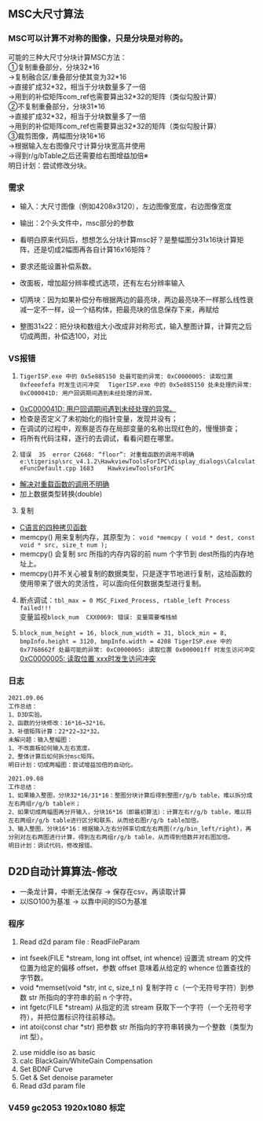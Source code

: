 ## MSC大尺寸算法

### MSC可以计算不对称的图像，只是分块是对称的。  
可能的三种大尺寸分块计算MSC方法：  
①复制重叠部分，分块32\*16  
→复制融合区/重叠部分使其变为32\*16  
→直接扩成32\*32，相当于分块数量多了一倍  
→用到的补偿矩阵com_ref也需要算出32\*32的矩阵（类似勾股计算）  
②不复制重叠部分，分块31\*16  
→直接扩成32\*32，相当于分块数量多了一倍  
→用到的补偿矩阵com_ref也需要算出32\*32的矩阵（类似勾股计算）  
③裁剪图像，两幅图分块16\*16  
→根据输入左右图像尺寸计算分块宽高并使用  
→得到r/g/bTable之后还需要给右图增益加倍※  
明日计划：尝试修改分块。  


### 需求
- 输入：大尺寸图像（例如4208x3120），左边图像宽度，右边图像宽度
- 输出：2个头文件中，msc部分的参数
- 看明白原来代码后，想想怎么分块计算msc好？是整幅图分31x16块计算矩阵，还是切成2幅图再各自计算16x16矩阵？
- 要求还能设置补偿系数。
 
- 改面板，增加超分辨率模式选项，还有左右分辨率输入

- 切两块：因为如果补偿分布根据两边的最亮块，两边最亮块不一样那么线性衰减一定不一样，设一个结构体，把最亮块的信息保存下来，再赋给
- 整图31x22：把分块和数组大小改成非对称形式，输入整图计算，计算完之后切成两图，补偿选100，对比
 
### VS报错

1. `TigerISP.exe 中的 0x5e885150 处最可能的异常: 0xC0000005: 读取位置 0xfeeefefa 时发生访问冲突  `
`TigerISP.exe 中的 0x5e885150 处未处理的异常: 0xC000041D: 用户回调期间遇到未经处理的异常。  `
- [0xC000041D: 用户回调期间遇到未经处理的异常。](https://www.geek-share.com/detail/2806105226.html)
- 检查是否定义了未初始化的指针变量，发现并没有；
- 在调试的过程中，观察是否存在局部变量的名称出现红色的，慢慢排查；
- 将所有代码注释，逐行的去调试，看看问题在哪里。

2. `错误	35	error C2668: “floor”: 对重载函数的调用不明确	e:\tigerisp\src_v4.1.2\HawkviewToolsForIPC\display_dialogs\CalculateFuncDefault.cpp	1683	HawkviewToolsForIPC`
- [解决对重载函数的调用不明确](https://blog.csdn.net/NCHFGFB/article/details/51476493)  
- 加上数据类型转换(double)

3. 复制
- [C语言的四种拷贝函数](https://blog.csdn.net/xingerr/article/details/70226865)  
- memcpy() 用来复制内存，其原型为：
      `void *memcpy ( void * dest, const void * src, size_t num );`
- memcpy() 会复制 src 所指的内存内容的前 num 个字节到 dest所指的内存地址上。
- memcpy()并不关心被复制的数据类型，只是逐字节地进行复制，这给函数的使用带来了很大的灵活性，可以面向任何数据类型进行复制。

4. 断点调试：`tbl_max = 0
MSC_Fixed_Process, rtable_left Process failed!!!`  
变量监视`block_num	CXX0069: 错误: 变量需要堆栈帧	`

5. `block_num_height = 16, block_num_width = 31, block_min = 8, bmpInfo.height = 3120, bmpInfo.width = 4208
TigerISP.exe 中的 0x7768662f 处最可能的异常: 0xC0000005: 读取位置 0x000001ff 时发生访问冲突`
[0xC0000005: 读取位置 xxx时发生访问冲突]()  



### 日志
```
2021.09.06
工作总结：
1、D3D实验。
2、函数的分块修改：16*16→32*16。
3、补偿矩阵计算：22*22→32*32。
未解问题：输入整幅图：
1、不改面板如何输入左右宽度。
2、整体计算后如何拆分msc矩阵。
明日计划：切成两幅图：尝试增益加倍的自动化。

2021.09.08
工作总结：
1、如果输入整图，分块32*16/31*16：整图分块计算后得到整图r/g/b table，难以拆分成左右两组r/g/b table※；
2、如果切成两幅图再分开输入，分块16*16（即最初算法）：计算左右r/g/b table，难以将左右两组r/g/b table进行区分和联系，从而给右图r/g/b table加倍。
3、输入整图，分块16*16：根据输入左右分辨率切成左右两图(r/g/bin_left/right)，再分别对左右两图进行计算，得到左右两组r/g/b table，从而得到倍数并对右图加倍。
明日计划：调试代码，修改报错。
```




## D2D自动计算算法-修改
- 一条龙计算，中断无法保存 → 保存在csv，再读取计算
- 以ISO100为基准 → 以靠中间的ISO为基准
### 程序
1. Read d2d param file : ReadFileParam
- int fseek(FILE \*stream, long int offset, int whence) 设置流 stream 的文件位置为给定的偏移 offset，参数 offset 意味着从给定的 whence 位置查找的字节数。
- void \*memset(void \*str, int c, size_t n) 复制字符 c（一个无符号字符）到参数 str 所指向的字符串的前 n 个字符。
- int fgetc(FILE \*stream) 从指定的流 stream 获取下一个字符（一个无符号字符），并把位置标识符往前移动。
- int atoi(const char \*str) 把参数 str 所指向的字符串转换为一个整数（类型为 int 型）。
2. use middle iso as basic
3. calc BlackGain/WhiteGain Compensation
4. Set BDNF Curve
5. Get & Set denoise parameter
6. Read d3d param file

### V459 gc2053 1920x1080 标定
